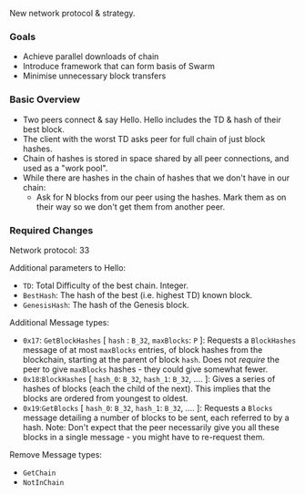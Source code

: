 New network protocol & strategy.

### Goals
- Achieve parallel downloads of chain
- Introduce framework that can form basis of Swarm
- Minimise unnecessary block transfers

### Basic Overview

- Two peers connect & say Hello. Hello includes the TD & hash of their best block.
- The client with the worst TD asks peer for full chain of just block hashes.
- Chain of hashes is stored in space shared by all peer connections, and used as a "work pool".
- While there are hashes in the chain of hashes that we don't have in our chain:
  - Ask for N blocks from our peer using the hashes. Mark them as on their way so we don't get them from another peer.

### Required Changes

Network protocol: 33

Additional parameters to Hello:
- `TD`: Total Difficulty of the best chain. Integer.
- `BestHash`: The hash of the best (i.e. highest TD) known block.
- `GenesisHash`: The hash of the Genesis block.

Additional Message types:
- `0x17`: `GetBlockHashes` [ `hash` : `B_32`, `maxBlocks`: `P` ]: Requests a `BlockHashes` message of at most `maxBlocks` entries, of block hashes from the blockchain, starting at the parent of block `hash`. Does not _require_ the peer to give `maxBlocks` hashes - they could give somewhat fewer.
- `0x18`:`BlockHashes` [ `hash_0`: `B_32`, `hash_1`: `B_32`, .... ]: Gives a series of hashes of blocks (each the child of the next). This implies that the blocks are ordered from youngest to oldest.
- `0x19`:`GetBlocks` [ `hash_0`: `B_32`, `hash_1`: `B_32`, .... ]: Requests a `Blocks` message detailing a number of blocks to be sent, each referred to by a hash. Note: Don't expect that the peer necessarily give you all these blocks in a single message - you might have to re-request them.

Remove Message types:
- `GetChain`
- `NotInChain`
